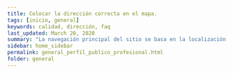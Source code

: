 ```yaml
---
title: Colocar la dirección correcta en el mapa.
tags: [inicio, general]
keywords: calidad, dirección, faq
last_updated: March 20, 2020
summary: "La navegación principal del sitio se basa en la localización en la que se busca una propiedad, por esa razon colocar la dirección correcta es de mucha importancia para que su propiedad sea vista por las personas correctas."
sidebar: home_sidebar
permalink: general_perfil_publico_profesional.html
folder: general
---
```




